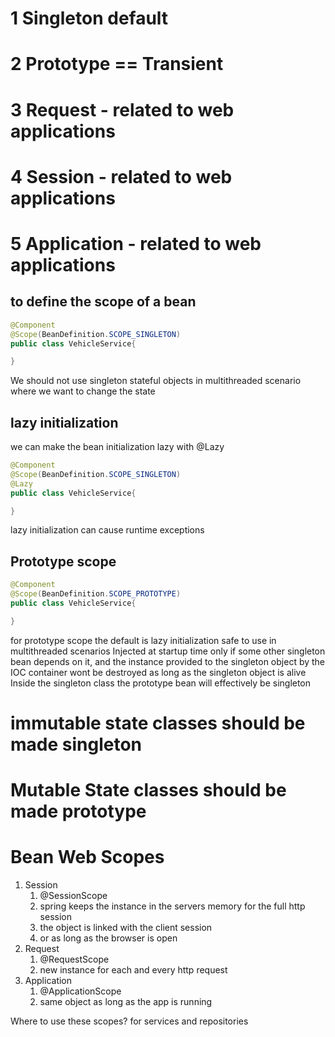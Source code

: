 # 1 Singleton default
# 2 Prototype == Transient
# 3 Request - related to web applications
# 4 Session - related to web applications
# 5 Application - related to web applications

## to define the scope of a bean

```java
@Component
@Scope(BeanDefinition.SCOPE_SINGLETON)
public class VehicleService{

}
```
We should not use singleton stateful objects in multithreaded scenario where we want to change the  state
## lazy initialization
we can make the bean initialization lazy with @Lazy
```java
@Component
@Scope(BeanDefinition.SCOPE_SINGLETON)
@Lazy
public class VehicleService{

}
```

lazy initialization can cause runtime exceptions
## Prototype scope
```java
@Component
@Scope(BeanDefinition.SCOPE_PROTOTYPE)
public class VehicleService{

}
```
for prototype scope the default is lazy initialization
safe to use in multithreaded scenarios
Injected at startup time only if some other singleton bean depends on it, and the instance provided to the singleton object by the IOC container wont be destroyed as long as the singleton object is alive
Inside the singleton class the prototype bean will effectively be singleton

# immutable state classes should be made singleton
# Mutable State classes should be made prototype

# Bean Web Scopes
1. Session
	1. @SessionScope
	2. spring keeps the instance in the servers memory for the full http session
	3. the object is linked with the client session
	4. or as long as the browser is open  
2. Request
	1. @RequestScope
	2. new instance for each and every http request
3. Application
	1. @ApplicationScope
	2. same object as long as the app is running

Where to use these scopes?
for services and repositories